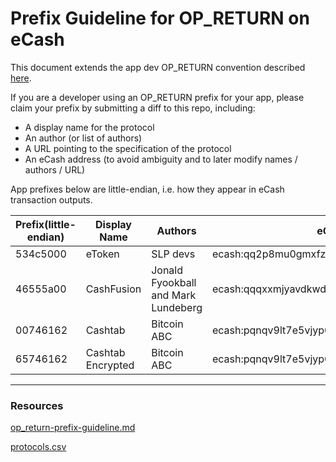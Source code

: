 # Prefix Guideline for OP_RETURN on eCash

This document extends the app dev OP_RETURN convention described [here](https://github.com/bitcoincashorg/bitcoincash.org/blob/master/spec/op_return-prefix-guideline.md).

If you are a developer using an OP_RETURN prefix for your app, please claim your prefix by submitting a diff to this repo, including:

-   A display name for the protocol
-   An author (or list of authors)
-   A URL pointing to the specification of the protocol
-   An eCash address (to avoid ambiguity and to later modify names / authors / URL)

App prefixes below are little-endian, i.e. how they appear in eCash transaction outputs.

| Prefix(little-endian) | Display Name      | Authors                             | eCashAddress                                     | SpecificationUrl                                              | TxidRedirectUrl |
| --------------------- | ----------------- | ----------------------------------- | ------------------------------------------------ | ------------------------------------------------------------- | --------------- |
| 534c5000              | eToken            | SLP devs                            | ecash:qq2p8mu0gmxfzva2g36kh70efp8hx7qg7qh20l0qls | http://simpleledger.cash/                                     | n/a             |
| 46555a00              | CashFusion        | Jonald Fyookball and Mark Lundeberg | ecash:qqqxxmjyavdkwdj6npa5w6xl0fzq3wc5fu6s5x69jj | https://github.com/cashshuffle/spec/blob/master/CASHFUSION.md | n/a             |
| 00746162              | Cashtab           | Bitcoin ABC                         | ecash:pqnqv9lt7e5vjyp0w88zf2af0l92l8rxdg2jj94l5j | https://cashtab.com/                                          | n/a             |
| 65746162              | Cashtab Encrypted | Bitcoin ABC                         | ecash:pqnqv9lt7e5vjyp0w88zf2af0l92l8rxdg2jj94l5j | https://cashtab.com/                                          | n/a             |

---

### Resources

[op_return-prefix-guideline.md](https://github.com/bitcoincashorg/bitcoincash.org/blob/master/spec/op_return-prefix-guideline.md)

[protocols.csv](https://github.com/bitcoincashorg/bitcoincash.org/blob/master/etc/protocols.csv)
